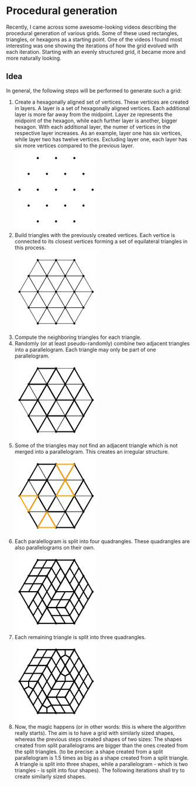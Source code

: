 # Procedural generation

Recently, I came across some awesome-looking videos describing the procedural generation of various grids. Some of these used rectangles, triangles, or hexagons as a starting point. One of the videos I found most interesting was one showing the iterations of how the grid evolved with each iteration. Starting with an evenly structured grid, it became more and more naturally looking. 

## Idea

In general, the following steps will be performed to generate such a grid:

1. Create a hexagonally aligned set of vertices. These vertices are created in layers. A layer is a set of hexagonally aligned vertices. Each additional layer is more far away from the midpoint. Layer ze represents the midpoint of the hexagon, while each further layer is 
   another, bigger hexagon. With each additional layer, the numer of vertices in the respective layer increases. As an example, layer one has six vertices, while layer two has twelve vertices. Excluding layer one, each layer has six more vertices compared to the previous layer.     
   ![Set of hexagonally aligned vertices in a set of layers](/example/010_vertices.png "Set of hexagonally aligned vertices in a set of layers")  
2. Build triangles with the previously created vertices. Each vertice is connected to its closest vertices forming a set of equilateral triangles in this process.    
   ![Triangles connecting the previously created vertices](/example/010_triangles.png "Triangles connecting the previously created vertices")  
3. Compute the neighboring triangles for each triangle.
4. Randomly (or at least pseudo-randomly) combine two adjacent triangles into a parallelogram. Each triangle may only be part of one parallelogram.   
   ![Parallelograms merging two triangles](/example/010_parallelogram.png "Parallelograms merging two triangles") 
5. Some of the triangles may not find an adjacent triangle which is not merged into a parallelogram. This creates an irregular structure.   
    ![Unmerged triangles highlighted in orange color](/example/010_unmerged.png "Unmerged triangles highlighted in orange color") 
6. Each paralellogram is split into four quadrangles. These quadrangles are also parallelograms on their own.  
    ![Split parallelograms into 4 same-sized shapes](/example/010_patch-1.png "Split parallelograms into 4 same-sized shapes") 
7. Each remaining triangle is split into three quadrangles.  
   ![Split unmerged triangles into 3 same-sized shapes](/example/010_patch-2.png "Split unmerged triangles into 3 same-sized shapes")
8. Now, the magic happens (or in other words: this is where the algorithm really starts). The aim is to have a grid with similarly sized shapes, whereas the previous steps created shapes of two sizes: The shapes created from split parallelograms are bigger than the ones created from the split triangles. (to be precise: a shape created from a split parallelogram is 1.5 times as big as a shape created from a split triangle. A triangle is split into three shapes, while a parallelogram - which is two triangles - is split into four shapes).
   The following iterations shall try to create similarly sized shapes. 
